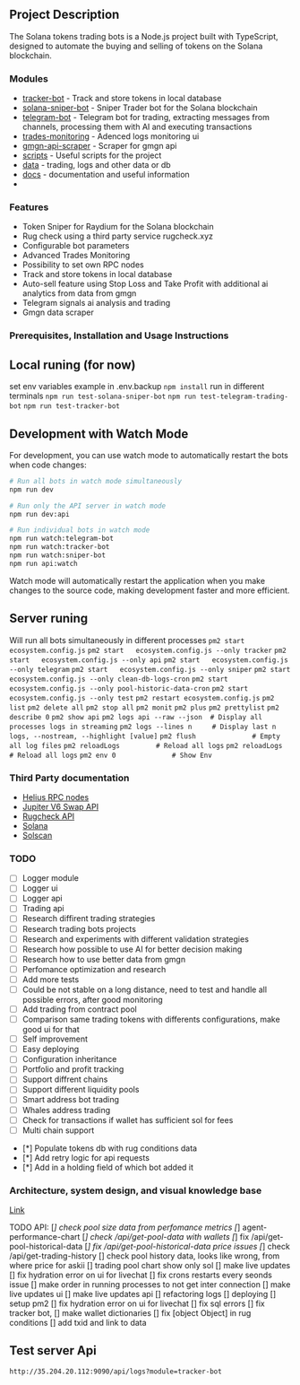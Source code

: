 ## Project Description

The Solana tokens trading bots is a Node.js project built with TypeScript, designed to automate the buying and selling of tokens on the Solana blockchain.

### Modules

- [tracker-bot](bots/tracker-bot) - Track and store tokens in local database
- [solana-sniper-bot](bots/sniper-bot) - Sniper Trader bot for the Solana blockchain
- [telegram-bot](bots/telegram-bot) - Telegram bot for trading, extracting messages from channels, processing them with AI and executing transactions
- [trades-monitoring](trades-monitoring) - Adenced logs monitoring ui
- [gmgn-api-scraper](utils/gmgn-api) - Scraper for gmgn api
- [scripts](scripts) - Useful scripts for the project
- [data](data) - trading, logs and other data or db
- [docs](docs) - documentation and useful information
-


### Features

- Token Sniper for Raydium for the Solana blockchain
- Rug check using a third party service rugcheck.xyz
- Configurable bot parameters
- Advanced Trades Monitoring
- Possibility to set own RPC nodes
- Track and store tokens in local database
- Auto-sell feature using Stop Loss and Take Profit with additional ai analytics from data from gmgn
- Telegram signals ai analysis and trading
- Gmgn data scraper


### Prerequisites, Installation and Usage Instructions
## Local runing (for now)
set env variables example in .env.backup
`npm install`
run in different terminals
`npm run test-solana-sniper-bot`
`npm run test-telegram-trading-bot`
`npm run test-tracker-bot`

## Development with Watch Mode
For development, you can use watch mode to automatically restart the bots when code changes:

```bash
# Run all bots in watch mode simultaneously
npm run dev

# Run only the API server in watch mode
npm run dev:api

# Run individual bots in watch mode
npm run watch:telegram-bot
npm run watch:tracker-bot
npm run watch:sniper-bot
npm run api:watch
```

Watch mode will automatically restart the application when you make changes to the source code, making development faster and more efficient.

## Server runing
Will run all bots simultaneously in different processes
`pm2 start ecosystem.config.js`
`pm2 start   ecosystem.config.js --only tracker`
`pm2 start   ecosystem.config.js --only api`
`pm2 start   ecosystem.config.js --only telegram`
`pm2 start   ecosystem.config.js --only sniper`
`pm2 start   ecosystem.config.js --only clean-db-logs-cron`
`pm2 start   ecosystem.config.js --only pool-historic-data-cron`
`pm2 start   ecosystem.config.js --only test`
`pm2 restart ecosystem.config.js`
`pm2 list`
`pm2 delete all`
`pm2 stop all`
`pm2 monit`
`pm2 plus`
`pm2 prettylist`
`pm2 describe 0`
`pm2 show api`
`pm2 logs api --raw --json  # Display all processes logs in streaming`
`pm2 logs --lines n     # Display last n logs, --nostream, --highlight [value]`
`pm2 flush              # Empty all log files`
`pm2 reloadLogs         # Reload all logs`
`pm2 reloadLogs         # Reload all logs`
`pm2 env 0              # Show Env`


### Third Party documentation

- [Helius RPC nodes](https://docs.helius.dev)
- [Jupiter V6 Swap API](https://station.jup.ag/docs/apis/swap-api)
- [Rugcheck API](https://api.rugcheck.xyz/swagger/index.html)
- [Solana](https://solana.com/docs)
- [Solscan](https://solscan.io)


### TODO
- [ ] Logger module
- [ ] Logger ui
- [ ] Logger api
- [ ] Trading api
- [ ] Research diffirent trading strategies
- [ ] Research trading bots projects
- [ ] Research and experiments with different validation strategies
- [ ] Research how possible to use AI for better decision making
- [ ] Research how to use better data from gmgn
- [ ] Perfomance optimization and research
- [ ] Add more tests
- [ ] Could be not stable on a long distance, need to test and handle all possible errors, after good monitoring
- [ ] Add trading from contract pool
- [ ] Comparison same trading tokens with differents configurations, make good ui for that
- [ ] Self improvement
- [ ] Easy deploying
- [ ] Configuration inheritance
- [ ] Portfolio and profit tracking
- [ ] Support diffrent chains
- [ ] Support different liquidity pools
- [ ] Smart address bot trading
- [ ] Whales address trading
- [ ] Check for transactions if wallet has sufficient sol for fees
- [ ] Multi chain support

- [*] Populate tokens db with rug conditions data
- [*] Add retry logic for api requests
- [*] Add in a holding field of which bot added it


### Architecture, system design, and visual knowledge base
[Link](https://computer.tldraw.com/p/2nWRFbhCC27zMUioEqX1Wp)


TODO API:
[*] check pool size data from perfomance metrics
[*] agent-performance-chart
[*] check /api/get-pool-data with wallets
[*] fix /api/get-pool-historical-data
[*] fix /api/get-pool-historical-data price issues
[*] check /api/get-trading-history
[] check pool history data, looks like wrong, from where price for askii
[] trading pool chart show only sol
[] make live updates
[] fix hydration error on ui for livechat
[] fix crons restarts every seonds issue
[] make order in running processes to not get inter connection 
[] make live updates ui
[] make live updates api
[] refactoring logs
[] deploying
[] setup pm2
[] fix hydration error on ui for livechat
[] fix sql errors
[] fix tracker bot,
[] make wallet dictionaries
[] fix [object Object] in rug conditions
[] add txid and link to data



## Test server Api
`http://35.204.20.112:9090/api/logs?module=tracker-bot`